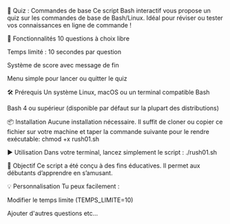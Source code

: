 📘 Quiz : Commandes de base
Ce script Bash interactif vous propose un quiz sur les commandes de base de Bash/Linux.
Idéal pour réviser ou tester vos connaissances en ligne de commande !

🚀 Fonctionnalités
10 questions à choix libre

Temps limité : 10 secondes par question

Système de score avec message de fin

Menu simple pour lancer ou quitter le quiz

🛠️ Prérequis
Un système Linux, macOS ou un terminal compatible Bash

Bash 4 ou supérieur (disponible par défaut sur la plupart des distributions)

📦 Installation
Aucune installation nécessaire. Il suffit de cloner ou copier ce fichier sur votre machine et taper la commande suivante pour le rendre exécutable:
chmod +x rush01.sh  

▶️ Utilisation
Dans votre terminal, lancez simplement le script :
./rush01.sh

🧠 Objectif
Ce script a été conçu à des fins éducatives. Il permet aux débutants d’apprendre en s’amusant.

💡 Personnalisation
Tu peux facilement :

Modifier le temps limite (TEMPS_LIMITE=10)

Ajouter d'autres questions 
etc...




